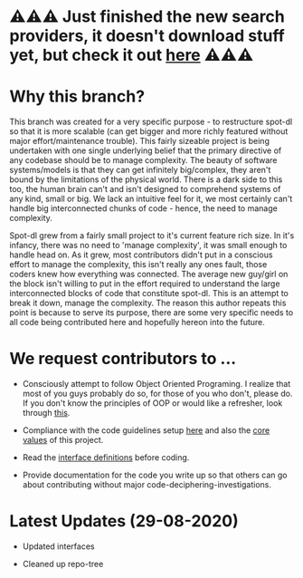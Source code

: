 # ⚠⚠⚠ Just finished the new search providers, it doesn't download stuff yet, but check it out [here](https://github.com/Mikhail-Zex/spotify-downloader/blob/reStructure/reCode/Temp/YTM_test.py) ⚠⚠⚠

# Why this branch?

This branch was created for a very specific purpose - to restructure spot-dl so
that it is more scalable (can get bigger and more richly featured without major
effort/maintenance trouble). This fairly sizeable project is being undertaken
with one single underlying belief that the primary directive of any codebase
should be to manage complexity. The beauty of software systems/models is that
they can get infinitely big/complex, they aren't bound by the limitations of
the physical world. There is a dark side to this too, the human brain can't and
isn't designed to comprehend systems of any kind, small or big. We lack an
intuitive feel for it, we most certainly can't handle big interconnected chunks
of code - hence, the need to manage complexity.

Spot-dl grew from a fairly small project to it's current feature rich size. In
it's infancy, there was no need to 'manage complexity', it was small enough to
handle head on. As it grew, most contributors didn't put in a conscious effort
to manage the complexity, this isn't really any ones fault, those coders knew
how everything was connected. The average new guy/girl on the block isn't
willing to put in the effort required to understand the large interconnected
blocks of code that constitute spot-dl. This is an attempt to break it down,
manage the complexity. The reason this author repeats this point is because
to serve its purpose, there are some very specific needs to all code being
contributed here and hopefully hereon into the future.

# We request contributors to ...

- Consciously attempt to follow Object Oriented Programing. I realize that
most of you guys probably do so, for those of you who don't, please do. If you
don't know the principles of OOP or would like a refresher, look through 
[this](Working-Docs/OOP.md).

- Compliance with the code guidelines setup [here](Working-Docs/codeGuidelines.md)
and also the [core values](Working-Docs/coreValues.md) of this project.

- Read the [interface definitions](Working-Docs/interfaces.md) before coding.

- Provide documentation for the code you write up so that others can go about
contributing without major code-deciphering-investigations.

# Latest Updates (29-08-2020)

- Updated interfaces

- Cleaned up repo-tree

